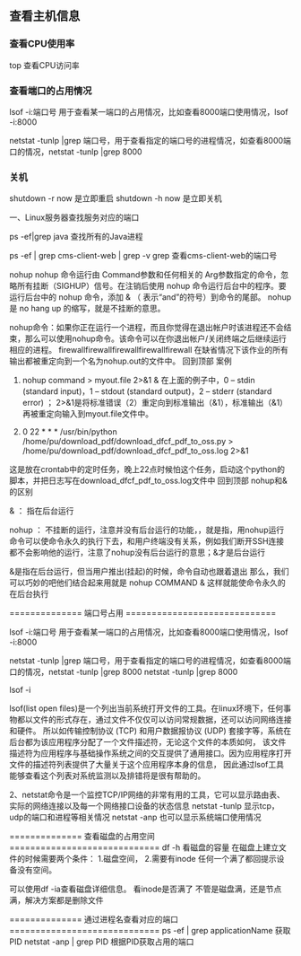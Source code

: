 ## 查看主机信息

### 查看CPU使用率
top 查看CPU访问率

### 查看端口的占用情况
lsof -i:端口号 用于查看某一端口的占用情况，比如查看8000端口使用情况，lsof -i:8000

netstat -tunlp |grep 端口号，用于查看指定的端口号的进程情况，如查看8000端口的情况，netstat -tunlp |grep 8000


### 关机
shutdown -r now 是立即重启
shutdown -h now 是立即关机




一、Linux服务器查找服务对应的端口

ps -ef|grep java 查找所有的Java进程

ps -ef | grep cms-client-web | grep -v grep    查看cms-client-web的端口号


nohup
nohup 命令运行由 Command参数和任何相关的 Arg参数指定的命令，忽略所有挂断（SIGHUP）信号。在注销后使用 nohup 命令运行后台中的程序。要运行后台中的 nohup 命令，添加 & （ 表示“and”的符号）到命令的尾部。
nohup 是 no hang up 的缩写，就是不挂断的意思。

nohup命令：如果你正在运行一个进程，而且你觉得在退出帐户时该进程还不会结束，那么可以使用nohup命令。该命令可以在你退出帐户/关闭终端之后继续运行相应的进程。
firewallfirewallfirewallfirewallfirewall
在缺省情况下该作业的所有输出都被重定向到一个名为nohup.out的文件中。
回到顶部
案例

1. nohup command > myout.file 2>&1 &
在上面的例子中，0 – stdin (standard input)，1 – stdout (standard output)，2 – stderr (standard error) ；
2>&1是将标准错误（2）重定向到标准输出（&1），标准输出（&1）再被重定向输入到myout.file文件中。

2. 0 22 * * * /usr/bin/python /home/pu/download_pdf/download_dfcf_pdf_to_oss.py > /home/pu/download_pdf/download_dfcf_pdf_to_oss.log 2>&1

这是放在crontab中的定时任务，晚上22点时候怕这个任务，启动这个python的脚本，并把日志写在download_dfcf_pdf_to_oss.log文件中
回到顶部
nohup和&的区别

& ： 指在后台运行

nohup ： 不挂断的运行，注意并没有后台运行的功能，，就是指，用nohup运行命令可以使命令永久的执行下去，和用户终端没有关系，例如我们断开SSH连接都不会影响他的运行，注意了nohup没有后台运行的意思；&才是后台运行

&是指在后台运行，但当用户推出(挂起)的时候，命令自动也跟着退出
那么，我们可以巧妙的吧他们结合起来用就是
nohup COMMAND &
这样就能使命令永久的在后台执行

==============  端口号占用  =============================

lsof -i:端口号 用于查看某一端口的占用情况，比如查看8000端口使用情况，lsof -i:8000

netstat -tunlp |grep 端口号，用于查看指定的端口号的进程情况，如查看8000端口的情况，netstat -tunlp |grep 8000
netstat -tunlp |grep 8000

lsof -i

lsof(list open files)是一个列出当前系统打开文件的工具。在linux环境下，任何事物都以文件的形式存在，通过文件不仅仅可以访问常规数据，还可以访问网络连接和硬件。
所以如传输控制协议 (TCP) 和用户数据报协议 (UDP) 套接字等，系统在后台都为该应用程序分配了一个文件描述符，无论这个文件的本质如何，
该文件描述符为应用程序与基础操作系统之间的交互提供了通用接口。因为应用程序打开文件的描述符列表提供了大量关于这个应用程序本身的信息，
因此通过lsof工具能够查看这个列表对系统监测以及排错将是很有帮助的。

2、netstat命令是一个监控TCP/IP网络的非常有用的工具，它可以显示路由表、实际的网络连接以及每一个网络接口设备的状态信息
     netstat -tunlp 显示tcp，udp的端口和进程等相关情况
     netstat -anp 也可以显示系统端口使用情况



==============  查看磁盘的占用空间  =============================
df -h  看磁盘的容量
在磁盘上建立文件的时候需要两个条件：
        1.磁盘空间，
        2.需要有inode  任何一个满了都回提示设备没有空间。

可以使用df -ia查看磁盘详细信息。  看inode是否满了
不管是磁盘满，还是节点满，解决方案都是删除文件

==============  通过进程名查看对应的端口  =============================
ps -ef | grep applicationName   获取PID
netstat -anp | grep PID  根据PID获取占用的端口

